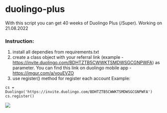 # duolingo-plus
With this script you can get 40 weeks of Duolingo Plus (/Super). Working on 21.08.2022
### Instruction:
1. install all dependies from requirements.txt
2. create a class object with your referral link (example - https://invite.duolingo.com/BDHTZTB5CWWKTSMDWSGCGNPWFA) as parameter. You can find this link on duolingo mobile app - https://imgur.com/a/vouEVZO
3. use register() method for register each account
Example:
```
cs = Duolingo('https://invite.duolingo.com/BDHTZTB5CWWKTSMDWSGCGNPWFA')
cs.register()
```

![](https://i.imgur.com/Qh1Qx2e.png)
